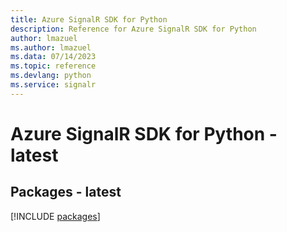```yaml
---
title: Azure SignalR SDK for Python
description: Reference for Azure SignalR SDK for Python
author: lmazuel
ms.author: lmazuel
ms.data: 07/14/2023
ms.topic: reference
ms.devlang: python
ms.service: signalr
---
```

# Azure SignalR SDK for Python - latest
## Packages - latest
[!INCLUDE [packages](signalr-index.md)]